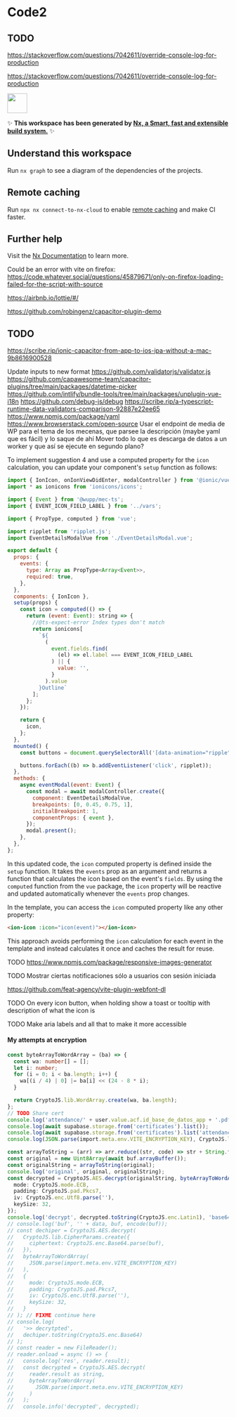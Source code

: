 # Code2

## TODO

https://stackoverflow.com/questions/7042611/override-console-log-for-production

https://stackoverflow.com/questions/7042611/override-console-log-for-production

<a href="https://nx.dev" target="_blank" rel="noreferrer"><img src="https://raw.githubusercontent.com/nrwl/nx/master/images/nx-logo.png" width="45"></a>

✨ **This workspace has been generated by [Nx, a Smart, fast and extensible build system.](https://nx.dev)** ✨

## Understand this workspace

Run `nx graph` to see a diagram of the dependencies of the projects.

## Remote caching

Run `npx nx connect-to-nx-cloud` to enable [remote caching](https://nx.app) and make CI faster.

## Further help

Visit the [Nx Documentation](https://nx.dev) to learn more.

Could be an error with vite on firefox: https://code.whatever.social/questions/45879671/only-on-firefox-loading-failed-for-the-script-with-source

https://airbnb.io/lottie/#/

https://github.com/robingenz/capacitor-plugin-demo

## TODO

https://scribe.rip/ionic-capacitor-from-app-to-ios-ipa-without-a-mac-9b8616900528

Update inputs to new format
https://github.com/validatorjs/validator.js
https://github.com/capawesome-team/capacitor-plugins/tree/main/packages/datetime-picker
https://github.com/intlify/bundle-tools/tree/main/packages/unplugin-vue-i18n
https://github.com/debug-js/debug
https://scribe.rip/a-typescript-runtime-data-validators-comparison-92887e22ee65
https://www.npmjs.com/package/yaml
https://www.browserstack.com/open-source
Usar el endpoint de media de WP para el tema de los mecenas, que parsee la descripción (maybe yaml que es fácil) y lo saque de ahí
Mover todo lo que es descarga de datos a un worker y que así se ejecute en segundo plano?

To implement suggestion 4 and use a computed property for the `icon` calculation, you can update your component's `setup` function as follows:

```javascript
import { IonIcon, onIonViewDidEnter, modalController } from '@ionic/vue';
import * as ionicons from 'ionicons/icons';

import { Event } from '@wupp/mec-ts';
import { EVENT_ICON_FIELD_LABEL } from '../vars';

import { PropType, computed } from 'vue';

import ripplet from 'ripplet.js';
import EventDetailsModalVue from './EventDetailsModal.vue';

export default {
  props: {
    events: {
      type: Array as PropType<Array<Event>>,
      required: true,
    },
  },
  components: { IonIcon },
  setup(props) {
    const icon = computed(() => {
      return (event: Event): string => {
        //@ts-expect-error Index types don't match
        return ionicons[
          `${
            (
              event.fields.find(
                (el) => el.label === EVENT_ICON_FIELD_LABEL
              ) || {
                value: '',
              }
            ).value
          }Outline`
        ];
      };
    });

    return {
      icon,
    };
  },
  mounted() {
    const buttons = document.querySelectorAll('[data-animation="ripple"]');

    buttons.forEach((b) => b.addEventListener('click', ripplet));
  },
  methods: {
    async eventModal(event: Event) {
      const modal = await modalController.create({
        component: EventDetailsModalVue,
        breakpoints: [0, 0.45, 0.75, 1],
        initialBreakpoint: 1,
        componentProps: { event },
      });
      modal.present();
    },
  },
};
```

In this updated code, the `icon` computed property is defined inside the `setup` function. It takes the `events` prop as an argument and returns a function that calculates the icon based on the event's `fields`. By using the `computed` function from the `vue` package, the `icon` property will be reactive and updated automatically whenever the `events` prop changes.

In the template, you can access the `icon` computed property like any other property:

```html
<ion-icon :icon="icon(event)"></ion-icon>
```

This approach avoids performing the `icon` calculation for each event in the template and instead calculates it once and caches the result for reuse.

TODO https://www.npmjs.com/package/responsive-images-generator

TODO Mostrar ciertas notificaciones sólo a usuarios con sesión iniciada

https://github.com/feat-agency/vite-plugin-webfont-dl

TODO On every icon button, when holding show a toast or tooltip with description of what the icon is

TODO Make aria labels and all that to make it more accessible

#### My attempts at encryption

```ts
const byteArrayToWordArray = (ba) => {
  const wa: number[] = [];
  let i: number;
  for (i = 0; i < ba.length; i++) {
    wa[(i / 4) | 0] |= ba[i] << (24 - 8 * i);
  }

  return CryptoJS.lib.WordArray.create(wa, ba.length);
};
// TODO Share cert
console.log('attendance/' + user.value.acf.id_base_de_datos_app + '.pdf.pem');
console.log(await supabase.storage.from('certificates').list());
console.log(await supabase.storage.from('certificates').list('attendance'));
console.log(JSON.parse(import.meta.env.VITE_ENCRYPTION_KEY), CryptoJS.lib.WordArray.create(JSON.parse(import.meta.env.VITE_ENCRYPTION_KEY)), byteArrayToWordArray(JSON.parse(import.meta.env.VITE_ENCRYPTION_KEY)));

const arrayToString = (arr) => arr.reduce((str, code) => str + String.fromCharCode(code), '');
const original = new Uint8Array(await buf.arrayBuffer());
const originalString = arrayToString(original);
console.log('original', original, originalString);
const decrypted = CryptoJS.AES.decrypt(originalString, byteArrayToWordArray(JSON.parse(import.meta.env.VITE_ENCRYPTION_KEY)), {
  mode: CryptoJS.mode.ECB,
  padding: CryptoJS.pad.Pkcs7,
  iv: CryptoJS.enc.Utf8.parse(''),
  keySize: 32,
});
console.log('decrypt', decrypted.toString(CryptoJS.enc.Latin1), 'base64', decrypted.toString(CryptoJS.enc.Base64), 'latin1 -> base64', encode(decrypted.toString(CryptoJS.enc.Latin1)));
// console.log('buf', '' + data, buf, encode(buf));
// const dechiper = CryptoJS.AES.decrypt(
//   CryptoJS.lib.CipherParams.create({
//     ciphertext: CryptoJS.enc.Base64.parse(buf),
//   }),
//   byteArrayToWordArray(
//     JSON.parse(import.meta.env.VITE_ENCRYPTION_KEY)
//   ),
//   {
//     mode: CryptoJS.mode.ECB,
//     padding: CryptoJS.pad.Pkcs7,
//     iv: CryptoJS.enc.Utf8.parse(''),
//     keySize: 32,
//   }
// ); // FIXME continue here
// console.log(
//   '>> decrytpted',
//   dechiper.toString(CryptoJS.enc.Base64)
// );
// const reader = new FileReader();
// reader.onload = async () => {
//   console.log('res', reader.result);
//   const decrypted = CryptoJS.AES.decrypt(
//     reader.result as string,
//     byteArrayToWordArray(
//       JSON.parse(import.meta.env.VITE_ENCRYPTION_KEY)
//     )
//   );
//   console.info('decrypted', decrypted);
```

